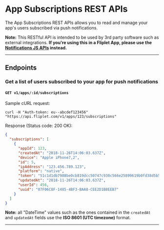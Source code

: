 # App Subscriptions REST APIs

The App Subscriptions REST APIs allows you to read and manage your app's users subscribed via push notifications.

<p class="warning"><strong>Note:</strong> This RESTful API is intended to be used by 3rd party software such as external integrations. <strong>If you're using this in a Fliplet App, please use the <a href="/API/fliplet-notifications.html">Notifications JS APIs</a> instead.</strong></p>

---

## Endpoints

### Get a list of users subscribed to your app for push notifications

#### `GET v1/apps/:id/subscriptions`

Sample cURL request:

```
curl -H "Auth-token: eu--abcdef123456" "https://api.fliplet.com/v1/apps/123/subscriptions"
```

Response  (Status code: 200 OK):

```json
{
  "subscriptions": [
    {
      "appId": 123,
      "createdAt": "2018-11-26T14:06:03.637Z",
      "device": "Apple iPhone7,2",
      "id": 5,
      "ipAddress": "123.456.789.123",
      "platform": "native",
      "token": "51c1d1db7988be0cb819dcc50747c930c566e25899619b0fd38d5b5bbb394355",
      "updatedAt": "2018-11-26T14:06:03.637Z",
      "userId": 456,
      "uuid": "07F06C8F-1485-4BF3-BAA8-CEE2D1B8EEB7"
    }
  ]
}
```

<p class="warning"><strong>Note:</strong> all "DateTime" values such as the ones contained in the <code>createdAt</code> and <code>updatedAt</code> fields use the <strong>ISO 8601 (UTC timezone)</strong> format.</p>

---